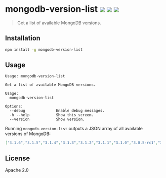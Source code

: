 # mongodb-version-list [![][npm_img]][npm_url] [![][travis_img]][travis_url] [![][coverage_img]][coverage_url]

> Get a list of available MongoDB versions.

## Installation

```bash
npm install -g mongodb-version-list
```

## Usage

```
Usage: mongodb-version-list

Get a list of available MongoDB versions.

Usage:
  mongodb-version-list

Options:
  --debug              Enable debug messages.
  -h --help            Show this screen.
  --version            Show version.
```

Running `mongodb-version-list` outputs a JSON array of all available versions of MongoDB:

```json
["3.1.6","3.1.5","3.1.4","3.1.3","3.1.2","3.1.1","3.1.0","3.0.5-rc1","3.0.5-rc0","3.0.4","3.0.4-rc0","3.0.3","3.0.3-rc2","3.0.3-rc1","3.0.3-rc0","3.0.2","3.0.2-rc0","3.0.1","3.0.1-rc0","3.0.0","3.0.0-rc9","3.0.0-rc8","3.0.0-rc7","3.0.0-rc6","3.0.0-rc11","3.0.0-rc10","2.8.0-rc5","2.8.0-rc4","2.8.0-rc3","2.8.0-rc2","2.8.0-rc1","2.8.0-rc0","2.7.8","2.7.7","2.7.6","2.7.5","2.7.4","2.7.3","2.7.2","2.7.1","2.7.0","2.6.10","2.6.10-rc0","2.6.9","2.6.9-rc0","2.6.8","2.6.8-rc0","2.6.7","2.6.7-rc0","2.6.6","2.6.6-rc0","2.6.5","2.6.5-rc4","2.6.5-rc3","2.6.5-rc2","2.6.5-rc1","2.6.5-rc0","2.6.4","2.6.4-rc1","2.6.3","2.6.2","2.6.2-rc1","2.6.2-rc0","2.6.1","2.6.1-rc1","2.6.1-rc0","2.6.0","2.6.0-rc3","2.6.0-rc2","2.6.0-rc1","2.6.0-rc0","2.5.5","2.5.4","2.5.3","2.5.2","2.5.1","2.5.0","2.4.14","2.4.14-rc0","2.4.13","2.4.13-rc0","2.4.12","2.4.12-rc0","2.4.11","2.4.11-rc0","2.4.10","2.4.10-rc0","2.4.9","2.4.9-rc0","2.4.8","2.4.7","2.4.7-rc0","2.4.6","2.4.6-rc1","2.4.6-rc0","2.4.5","2.4.5-rc0","2.4.4","2.4.4-rc0","2.4.3","2.4.3-rc0","2.4.2","2.4.2-rc0","2.4.1","2.4.0","2.4.0-rc3","2.4.0-rc2","2.4.0-rc1","2.4.0-rc0","2.3.2","2.3.1","2.3.0","2.2.7","2.2.7-rc0","2.2.6","2.2.6-rc0","2.2.5","2.2.5-rc0","2.2.4","2.2.4-rc0","2.2.3","2.2.3-rc1","2.2.3-rc0","2.2.2","2.2.2-rc1","2.2.2-rc0","2.2.1","2.2.1-rc1","2.2.1-rc0"]
```

## License

Apache 2.0

[travis_img]: https://secure.travis-ci.org/mongodb-js/mongodb-version-list.svg?branch=master
[travis_url]: https://travis-ci.org/mongodb-js/mongodb-version-list
[npm_img]: https://img.shields.io/npm/v/mongodb-version-list.svg
[npm_url]: https://www.npmjs.org/package/mongodb-version-list
[coverage_img]: https://coveralls.io/repos/mongodb-js/mongodb-version-list/badge.svg?branch=master
[coverage_url]: https://coveralls.io/r/mongodb-js/mongodb-version-list
